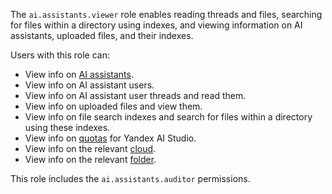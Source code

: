 The `ai.assistants.viewer` role enables reading threads and files, searching for files within a directory using indexes, and viewing information on AI assistants, uploaded files, and their indexes.

Users with this role can:
* View info on [AI assistants](../../../ai-studio/concepts/assistant/index.md).
* View info on AI assistant users.
* View info on AI assistant user threads and read them.
* View info on uploaded files and view them.
* View info on file search indexes and search for files within a directory using these indexes.
* View info on [quotas](../../../ai-studio/concepts/limits.md#yandexgpt-quotas) for Yandex AI Studio.
* View info on the relevant [cloud](../../../resource-manager/concepts/resources-hierarchy.md#cloud).
* View info on the relevant [folder](../../../resource-manager/concepts/resources-hierarchy.md#folder).

This role includes the `ai.assistants.auditor` permissions.